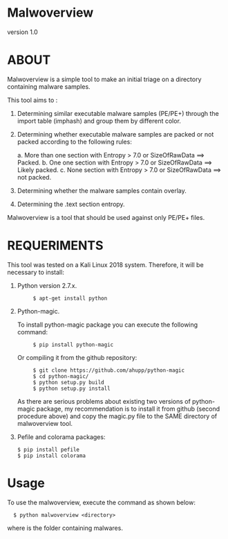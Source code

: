 # Malwoverview

version 1.0 

# ABOUT

Malwoverview is a simple tool to make an initial triage on a directory containing malware samples.  

This tool aims to : 

1. Determining similar executable malware samples (PE/PE+) through the import table (imphash) and group them by different color. 
2. Determining whether executable malware samples are packed or not packed according to the following rules:
      
      a. More than one section with Entropy > 7.0 or SizeOfRawData ==> Packed.
      b. One one section with Entropy > 7.0 or SizeOfRawData ==> Likely packed.
      c. None section with Entropy > 7.0 or SizeOfRawData ==> not packed.
      
3. Determining whether the malware samples contain overlay.
4. Determining the .text section entropy. 

Malwoverview is a tool that should be used against only PE/PE+ files.  



# REQUERIMENTS

This tool was tested on a Kali Linux 2018 system. Therefore, it will be necessary to install:

1. Python version 2.7.x. 

            $ apt-get install python
            
2. Python-magic.  

      To install python-magic package you can execute the following command:
      
            $ pip install python-magic
      
      Or compiling it from the github repository:
      
            $ git clone https://github.com/ahupp/python-magic
            $ cd python-magic/
            $ python setup.py build
            $ python setup.py install
      
      As there are serious problems about existing two versions of python-magic package, my recommendation is to install it
      from github (second procedure above) and copy the magic.py file to the SAME directory of malwoverview tool. 
      
3. Pefile and colorama packages: 

       $ pip install pefile
       $ pip install colorama
      
      
# Usage

To use the malwoverview, execute the command as shown below:

      $ python malwoverview <directory>
      
  where <directory> is the folder containing malwares. 
      
      

